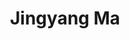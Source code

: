 ---
layout: page
title: Jingyang Ma
description: PhD Candidate
img: #assets/img/bio-photo.jpg
redirect:
importance: 3
category: current
---